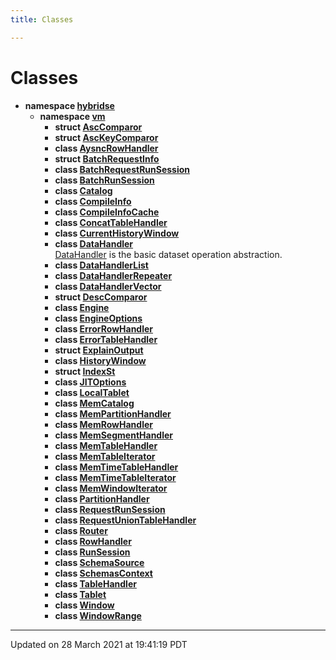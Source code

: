 ```yaml
---
title: Classes

---
```


# Classes




* **namespace [hybridse](/hybridse/usage/api/markdown/Namespaces/namespacehybridse.md)** 
    * **namespace [vm](/hybridse/usage/api/markdown/Namespaces/namespacehybridse_1_1vm.md)** 
        * **struct [AscComparor](/hybridse/usage/api/markdown/Classes/structhybridse_1_1vm_1_1_asc_comparor.md)** 
        * **struct [AscKeyComparor](/hybridse/usage/api/markdown/Classes/structhybridse_1_1vm_1_1_asc_key_comparor.md)** 
        * **class [AysncRowHandler](/hybridse/usage/api/markdown/Classes/classhybridse_1_1vm_1_1_aysnc_row_handler.md)** 
        * **struct [BatchRequestInfo](/hybridse/usage/api/markdown/Classes/structhybridse_1_1vm_1_1_batch_request_info.md)** 
        * **class [BatchRequestRunSession](/hybridse/usage/api/markdown/Classes/classhybridse_1_1vm_1_1_batch_request_run_session.md)** 
        * **class [BatchRunSession](/hybridse/usage/api/markdown/Classes/classhybridse_1_1vm_1_1_batch_run_session.md)** 
        * **class [Catalog](/hybridse/usage/api/markdown/Classes/classhybridse_1_1vm_1_1_catalog.md)** 
        * **class [CompileInfo](/hybridse/usage/api/markdown/Classes/classhybridse_1_1vm_1_1_compile_info.md)** 
        * **class [CompileInfoCache](/hybridse/usage/api/markdown/Classes/classhybridse_1_1vm_1_1_compile_info_cache.md)** 
        * **class [ConcatTableHandler](/hybridse/usage/api/markdown/Classes/classhybridse_1_1vm_1_1_concat_table_handler.md)** 
        * **class [CurrentHistoryWindow](/hybridse/usage/api/markdown/Classes/classhybridse_1_1vm_1_1_current_history_window.md)** 
        * **class [DataHandler](/hybridse/usage/api/markdown/Classes/classhybridse_1_1vm_1_1_data_handler.md)** <br>[DataHandler]() is the basic dataset operation abstraction. 
        * **class [DataHandlerList](/hybridse/usage/api/markdown/Classes/classhybridse_1_1vm_1_1_data_handler_list.md)** 
        * **class [DataHandlerRepeater](/hybridse/usage/api/markdown/Classes/classhybridse_1_1vm_1_1_data_handler_repeater.md)** 
        * **class [DataHandlerVector](/hybridse/usage/api/markdown/Classes/classhybridse_1_1vm_1_1_data_handler_vector.md)** 
        * **struct [DescComparor](/hybridse/usage/api/markdown/Classes/structhybridse_1_1vm_1_1_desc_comparor.md)** 
        * **class [Engine](/hybridse/usage/api/markdown/Classes/classhybridse_1_1vm_1_1_engine.md)** 
        * **class [EngineOptions](/hybridse/usage/api/markdown/Classes/classhybridse_1_1vm_1_1_engine_options.md)** 
        * **class [ErrorRowHandler](/hybridse/usage/api/markdown/Classes/classhybridse_1_1vm_1_1_error_row_handler.md)** 
        * **class [ErrorTableHandler](/hybridse/usage/api/markdown/Classes/classhybridse_1_1vm_1_1_error_table_handler.md)** 
        * **struct [ExplainOutput](/hybridse/usage/api/markdown/Classes/structhybridse_1_1vm_1_1_explain_output.md)** 
        * **class [HistoryWindow](/hybridse/usage/api/markdown/Classes/classhybridse_1_1vm_1_1_history_window.md)** 
        * **struct [IndexSt](/hybridse/usage/api/markdown/Classes/structhybridse_1_1vm_1_1_index_st.md)** 
        * **class [JITOptions](/hybridse/usage/api/markdown/Classes/classhybridse_1_1vm_1_1_j_i_t_options.md)** 
        * **class [LocalTablet](/hybridse/usage/api/markdown/Classes/classhybridse_1_1vm_1_1_local_tablet.md)** 
        * **class [MemCatalog](/hybridse/usage/api/markdown/Classes/classhybridse_1_1vm_1_1_mem_catalog.md)** 
        * **class [MemPartitionHandler](/hybridse/usage/api/markdown/Classes/classhybridse_1_1vm_1_1_mem_partition_handler.md)** 
        * **class [MemRowHandler](/hybridse/usage/api/markdown/Classes/classhybridse_1_1vm_1_1_mem_row_handler.md)** 
        * **class [MemSegmentHandler](/hybridse/usage/api/markdown/Classes/classhybridse_1_1vm_1_1_mem_segment_handler.md)** 
        * **class [MemTableHandler](/hybridse/usage/api/markdown/Classes/classhybridse_1_1vm_1_1_mem_table_handler.md)** 
        * **class [MemTableIterator](/hybridse/usage/api/markdown/Classes/classhybridse_1_1vm_1_1_mem_table_iterator.md)** 
        * **class [MemTimeTableHandler](/hybridse/usage/api/markdown/Classes/classhybridse_1_1vm_1_1_mem_time_table_handler.md)** 
        * **class [MemTimeTableIterator](/hybridse/usage/api/markdown/Classes/classhybridse_1_1vm_1_1_mem_time_table_iterator.md)** 
        * **class [MemWindowIterator](/hybridse/usage/api/markdown/Classes/classhybridse_1_1vm_1_1_mem_window_iterator.md)** 
        * **class [PartitionHandler](/hybridse/usage/api/markdown/Classes/classhybridse_1_1vm_1_1_partition_handler.md)** 
        * **class [RequestRunSession](/hybridse/usage/api/markdown/Classes/classhybridse_1_1vm_1_1_request_run_session.md)** 
        * **class [RequestUnionTableHandler](/hybridse/usage/api/markdown/Classes/classhybridse_1_1vm_1_1_request_union_table_handler.md)** 
        * **class [Router](/hybridse/usage/api/markdown/Classes/classhybridse_1_1vm_1_1_router.md)** 
        * **class [RowHandler](/hybridse/usage/api/markdown/Classes/classhybridse_1_1vm_1_1_row_handler.md)** 
        * **class [RunSession](/hybridse/usage/api/markdown/Classes/classhybridse_1_1vm_1_1_run_session.md)** 
        * **class [SchemaSource](/hybridse/usage/api/markdown/Classes/classhybridse_1_1vm_1_1_schema_source.md)** 
        * **class [SchemasContext](/hybridse/usage/api/markdown/Classes/classhybridse_1_1vm_1_1_schemas_context.md)** 
        * **class [TableHandler](/hybridse/usage/api/markdown/Classes/classhybridse_1_1vm_1_1_table_handler.md)** 
        * **class [Tablet](/hybridse/usage/api/markdown/Classes/classhybridse_1_1vm_1_1_tablet.md)** 
        * **class [Window](/hybridse/usage/api/markdown/Classes/classhybridse_1_1vm_1_1_window.md)** 
        * **class [WindowRange](/hybridse/usage/api/markdown/Classes/classhybridse_1_1vm_1_1_window_range.md)** 



-------------------------------

Updated on 28 March 2021 at 19:41:19 PDT
